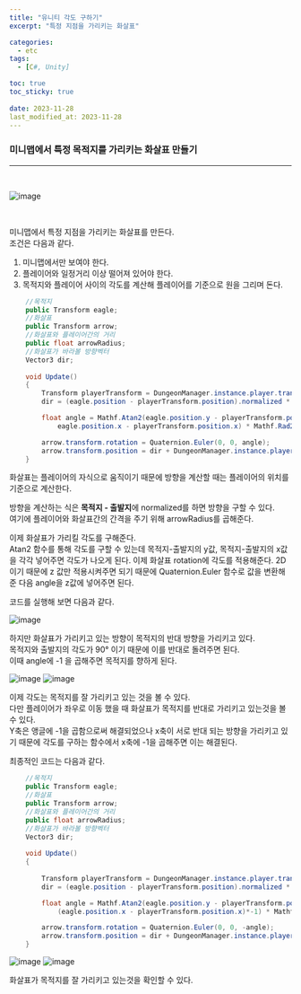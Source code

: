 ```yaml
---
title: "유니티 각도 구하기"
excerpt: "특정 지점을 가리키는 화살표"

categories:
  - etc
tags:
  - [C#, Unity]

toc: true
toc_sticky: true
 
date: 2023-11-28
last_modified_at: 2023-11-28
---
```


### 미니맵에서 특정 목적지를 가리키는 화살표 만들기
---
<br>

![image](https://github.com/kaYeonTan/Portfolio/assets/106606698/1975ca3a-0cfe-44d0-a718-8c1d6dfe0d73)

<br>

미니맵에서 특정 지점을 가리키는 화살표를 만든다.  
조건은 다음과 같다.  

1. 미니맵에서만 보여야 한다.  
2. 플레이어와 일정거리 이상 떨어져 있어야 한다.  
3. 목적지와 플레이어 사이의 각도를 계산해 플레이어를 기준으로 원을 그리며 돈다.  


```cs
    //목적지
    public Transform eagle;
    //화살표
    public Transform arrow;
    //화살표와 플레이어간의 거리
    public float arrowRadius;
    //화살표가 바라볼 방향벡터
    Vector3 dir;
    
    void Update()
    {
        Transform playerTransform = DungeonManager.instance.player.transform;
        dir = (eagle.position - playerTransform.position).normalized * arrowRadius;

        float angle = Mathf.Atan2(eagle.position.y - playerTransform.position.y,
            eagle.position.x - playerTransform.position.x) * Mathf.Rad2Deg;

        arrow.transform.rotation = Quaternion.Euler(0, 0, angle);
        arrow.transform.position = dir + DungeonManager.instance.player.transform.position;
    }
```

화살표는 플레이어의 자식으로 움직이기 때문에 방향을 계산할 때는 플레이어의 위치를 기준으로 계산한다.  
  
방향을 계산하는 식은 **목적지 - 출발지**에 normalized를 하면 방향을 구할 수 있다.  
여기에 플레이어와 화살표간의 간격을 주기 위해 arrowRadius를 곱해준다.  

이제 화살표가 가리킬 각도를 구해준다.  
Atan2 함수를 통해 각도를 구할 수 있는데 목적지-출발지의 y값, 목적지-출발지의 x값을 각각 넣어주면 각도가 나오게 된다. 
이제 화살표 rotation에 각도를 적용해준다. 2D이기 때문에 z 값만 적용시켜주면 되기 때문에  Quaternion.Euler 함수로 값을 변환해준 다음 angle을 z값에 넣어주면 된다.

코드를 실행해 보면 다음과 같다.  

![image](https://github.com/kaYeonTan/Portfolio/assets/106606698/bd720ab1-c988-4ae7-bc3b-7b7aeb78f93f)


하지만 화살표가 가리키고 있는 방향이 목적지의 반대 방향을 가리키고 있다.  
목적지와 출발지의 각도가 90° 이기 때문에 이를 반대로 돌려주면 된다.  
이때 angle에 -1 을 곱해주면 목적지를 향하게 된다.  

![image](https://github.com/kaYeonTan/Portfolio/assets/106606698/12508a2d-8251-4e0a-bd23-8b1236973259)
![image](https://github.com/kaYeonTan/Portfolio/assets/106606698/d18059c1-839f-41ae-ab3f-15e5ac9338d7)

이제 각도는 목적지를 잘 가리키고 있는 것을 볼 수 있다.  
다만 플레이어가 좌우로 이동 했을 때 화살표가 목적지를 반대로 가리키고 있는것을 볼 수 있다.  
Y축은 앵글에 -1을 곱함으로써 해결되었으나 x축이 서로 반대 되는 방향을 가리키고 있기 때문에 각도를 구하는 함수에서 x축에 -1을 곱해주면 이는 해결된다.  

최종적인 코드는 다음과 같다.  

```cs
    //목적지
    public Transform eagle;
    //화살표
    public Transform arrow;
    //화살표와 플레이어간의 거리
    public float arrowRadius;
    //화살표가 바라볼 방향벡터
    Vector3 dir;
    
    void Update()
    {
        
        Transform playerTransform = DungeonManager.instance.player.transform;
        dir = (eagle.position - playerTransform.position).normalized * arrowRadius;

        float angle = Mathf.Atan2(eagle.position.y - playerTransform.position.y,
            (eagle.position.x - playerTransform.position.x)*-1) * Mathf.Rad2Deg;

        arrow.transform.rotation = Quaternion.Euler(0, 0, -angle);
        arrow.transform.position = dir + DungeonManager.instance.player.transform.position;
    }
```

![image](https://github.com/kaYeonTan/Portfolio/assets/106606698/ce6b6d9f-d42d-4b27-a413-3df8205f0499)
![image](https://github.com/kaYeonTan/Portfolio/assets/106606698/f0660b3c-77d3-4b83-bd58-6c154c805200)

화살표가 목적지를 잘 가리키고 있는것을 확인할 수 있다.  